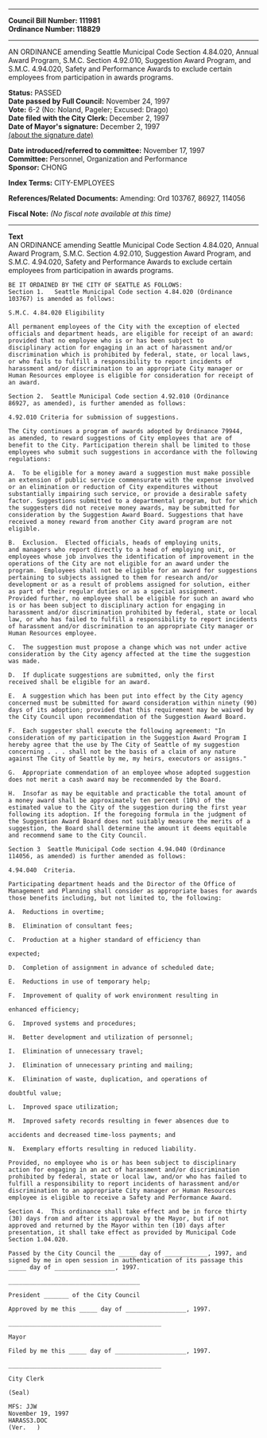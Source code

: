 * * * * *  
  
**Council Bill Number: [](#h0)[](#h2)111981**   
**Ordinance Number: 118829**  
  
* * * * *  
  
AN ORDINANCE amending Seattle Municipal Code Section 4.84.020, Annual Award Program, S.M.C. Section 4.92.010, Suggestion Award Program, and S.M.C. 4.94.020, Safety and Performance Awards to exclude certain employees from participation in awards programs.  
  
**Status:** PASSED   
**Date passed by Full Council:** November 24, 1997   
**Vote:** 6-2 (No: Noland, Pageler; Excused: Drago)   
**Date filed with the City Clerk:** December 2, 1997   
**Date of Mayor's signature:** December 2, 1997   
[(about the signature date)](/~public/approvaldate.htm)   
  
  
**Date introduced/referred to committee:** November 17, 1997   
**Committee:** Personnel, Organization and Performance   
**Sponsor:** CHONG   
  
**Index Terms:** CITY-EMPLOYEES  
  
**References/Related Documents:** Amending: Ord 103767, 86927, 114056  
  
**Fiscal Note:** *(No fiscal note available at this time)*  
  
* * * * *  
  
**Text**  
    AN ORDINANCE amending Seattle Municipal Code Section 4.84.020, Annual  
    Award Program, S.M.C. Section 4.92.010, Suggestion Award Program, and  
    S.M.C. 4.94.020, Safety and Performance Awards to exclude certain  
    employees from participation in awards programs.  
  
    BE IT ORDAINED BY THE CITY OF SEATTLE AS FOLLOWS:  
    Section 1.   Seattle Municipal Code section 4.84.020 (Ordinance  
    103767) is amended as follows:  
  
    S.M.C. 4.84.020 Eligibility  
  
    All permanent employees of the City with the exception of elected  
    officials and department heads, are eligible for receipt of an award:  
    provided that no employee who is or has been subject to  
    disciplinary action for engaging in an act of harassment and/or  
    discrimination which is prohibited by federal, state, or local laws,  
    or who fails to fulfill a responsibility to report incidents of  
    harassment and/or discrimination to an appropriate City manager or  
    Human Resources employee is eligible for consideration for receipt of  
    an award.  
  
    Section 2.  Seattle Municipal Code section 4.92.010 (Ordinance  
    86927, as amended), is further amended as follows:  
  
    4.92.010 Criteria for submission of suggestions.  
  
    The City continues a program of awards adopted by Ordinance 79944,  
    as amended, to reward suggestions of City employees that are of  
    benefit to the City. Participation therein shall be limited to those  
    employees who submit such suggestions in accordance with the following  
    regulations:  
  
    A.  To be eligible for a money award a suggestion must make possible  
    an extension of public service commensurate with the expense involved  
    or an elimination or reduction of City expenditures without  
    substantially impairing such service, or provide a desirable safety  
    factor. Suggestions submitted to a departmental program, but for which  
    the suggesters did not receive money awards, may be submitted for  
    consideration by the Suggestion Award Board. Suggestions that have  
    received a money reward from another City award program are not  
    eligible.  
  
    B.  Exclusion.  Elected officials, heads of employing units,  
    and managers who report directly to a head of employing unit, or  
    employees whose job involves the identification of improvement in the  
    operations of the City are not eligible for an award under the  
    program.  Employees shall not be eligible for an award for suggestions  
    pertaining to subjects assigned to them for research and/or  
    development or as a result of problems assigned for solution, either  
    as part of their regular duties or as a special assignment.    
    Provided further, no employee shall be eligible for such an award who  
    is or has been subject to disciplinary action for engaging in  
    harassment and/or discrimination prohibited by federal, state or local  
    law, or who has failed to fulfill a responsibility to report incidents  
    of harassment and/or discrimination to an appropriate City manager or  
    Human Resources employee.  
  
    C.  The suggestion must propose a change which was not under active  
    consideration by the City agency affected at the time the suggestion  
    was made.  
  
    D.  If duplicate suggestions are submitted, only the first  
    received shall be eligible for an award.  
  
    E.  A suggestion which has been put into effect by the City agency  
    concerned must be submitted for award consideration within ninety (90)  
    days of its adoption; provided that this requirement may be waived by  
    the City Council upon recommendation of the Suggestion Award Board.  
  
    F.  Each suggester shall execute the following agreement: "In  
    consideration of my participation in the Suggestion Award Program I  
    hereby agree that the use by The City of Seattle of my suggestion  
    concerning . . . shall not be the basis of a claim of any nature  
    against The City of Seattle by me, my heirs, executors or assigns."  
  
    G.  Appropriate commendation of an employee whose adopted suggestion  
    does not merit a cash award may be recommended by the Board.  
  
    H.  Insofar as may be equitable and practicable the total amount of  
    a money award shall be approximately ten percent (10%) of the  
    estimated value to the City of the suggestion during the first year  
    following its adoption. If the foregoing formula in the judgment of  
    the Suggestion Award Board does not suitably measure the merits of a  
    suggestion, the Board shall determine the amount it deems equitable  
    and recommend same to the City Council.  
  
    Section 3  Seattle Municipal Code section 4.94.040 (Ordinance  
    114056, as amended) is further amended as follows:  
  
    4.94.040  Criteria.  
  
    Participating department heads and the Director of the Office of  
    Management and Planning shall consider as appropriate bases for awards  
    those benefits including, but not limited to, the following:  
  
    A.  Reductions in overtime;  
  
    B.  Elimination of consultant fees;  
  
    C.  Production at a higher standard of efficiency than  
  
    expected;  
  
    D.  Completion of assignment in advance of scheduled date;  
  
    E.  Reductions in use of temporary help;  
  
    F.  Improvement of quality of work environment resulting in  
  
    enhanced efficiency;  
  
    G.  Improved systems and procedures;  
  
    H.  Better development and utilization of personnel;  
  
    I.  Elimination of unnecessary travel;  
  
    J.  Elimination of unnecessary printing and mailing;  
  
    K.  Elimination of waste, duplication, and operations of  
  
    doubtful value;  
  
    L.  Improved space utilization;  
  
    M.  Improved safety records resulting in fewer absences due to  
  
    accidents and decreased time-loss payments; and  
  
    N.  Exemplary efforts resulting in reduced liability.  
  
    Provided, no employee who is or has been subject to disciplinary  
    action for engaging in an act of harassment and/or discrimination  
    prohibited by federal, state or local law, and/or who has failed to  
    fulfill a responsibility to report incidents of harassment and/or  
    discrimination to an appropriate City manager or Human Resources  
    employee is eligible to receive a Safety and Performance Award.  
  
    Section 4.  This ordinance shall take effect and be in force thirty  
    (30) days from and after its approval by the Mayor, but if not  
    approved and returned by the Mayor within ten (10) days after  
    presentation, it shall take effect as provided by Municipal Code  
    Section 1.04.020.  
  
    Passed by the City Council the _____ day of ____________, 1997, and  
    signed by me in open session in authentication of its passage this  
    _____ day of _________________, 1997.  
  
    _____________________________________  
  
    President _______ of the City Council  
  
    Approved by me this _____ day of _________________, 1997.  
  
    ___________________________________________  
  
    Mayor  
  
    Filed by me this _____ day of ____________________, 1997.  
  
    ___________________________________________  
  
    City Clerk  
  
    (Seal)  
  
    MFS: JJW  
    November 19, 1997  
    HARASS3.DOC  
    (Ver.   )  
